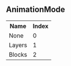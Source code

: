 ## AnimationMode

<table><tr><th>Name</th><th>Index</th><tr><td>None</td><td>0</td></tr><tr><td>Layers</td><td>1</td></tr><tr><td>Blocks</td><td>2</td></tr></table>